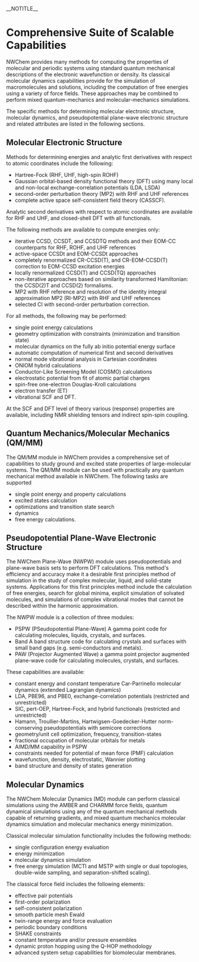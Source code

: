 \_\_NOTITLE\_\_

# Comprehensive Suite of Scalable Capabilities

NWChem provides many methods for computing the properties of molecular
and periodic systems using standard quantum mechanical descriptions of
the electronic wavefunction or density. Its classical molecular dynamics
capabilities provide for the simulation of macromolecules and solutions,
including the computation of free energies using a variety of force
fields. These approaches may be combined to perform mixed
quantum-mechanics and molecular-mechanics simulations.

The specific methods for determining molecular electronic structure,
molecular dynamics, and pseudopotential plane-wave electronic structure
and related attributes are listed in the following sections.

## Molecular Electronic Structure

Methods for determining energies and analytic first derivatives with
respect to atomic coordinates include the following:

  - Hartree-Fock (RHF, UHF, high-spin ROHF)
  - Gaussian orbital-based density functional theory (DFT) using many
    local and non-local exchange-correlation potentials (LDA, LSDA)
  - second-order perturbation theory (MP2) with RHF and UHF references
  - complete active space self-consistent field theory (CASSCF).

Analytic second derivatives with respect to atomic coordinates are
available for RHF and UHF, and closed-shell DFT with all functionals.

The following methods are available to compute energies only:

  - iterative CCSD, CCSDT, and CCSDTQ methods and their EOM-CC
    counterparts for RHF, ROHF, and UHF references
  - active-space CCSDt and EOM-CCSDt approaches
  - completely renormalized CR-CCSD(T), and CR-EOM-CCSD(T) correction to
    EOM-CCSD excitation energies
  - locally renormalized CCSD(T) and CCSD(TQ) approaches
  - non-iterative approaches based on similarity transformed
    Hamiltonian: the CCSD(2)T and CCSD(2) formalisms.
  - MP2 with RHF reference and resolution of the identity integral
    approximation MP2 (RI-MP2) with RHF and UHF references
  - selected CI with second-order perturbation correction.

For all methods, the following may be performed:

  - single point energy calculations
  - geometry optimization with constraints (minimization and transition
    state)
  - molecular dynamics on the fully ab initio potential energy surface
  - automatic computation of numerical first and second derivatives
  - normal mode vibrational analysis in Cartesian coordinates
  - ONIOM hybrid calculations
  - Conductor-Like Screening Model (COSMO) calculations
  - electrostatic potential from fit of atomic partial charges
  - spin-free one-electron Douglas-Kroll calculations
  - electron transfer (ET)
  - vibrational SCF and DFT.

At the SCF and DFT level of theory various (response) properties are
available, including NMR shielding tensors and indirect spin-spin
coupling.

## Quantum Mechanics/Molecular Mechanics (QM/MM)

The QM/MM module in NWChem provides a comprehensive set of capabilities
to study ground and excited state properties of large-molecular systems.
The QM/MM module can be used with practically any quantum mechanical
method available in NWChem. The following tasks are supported

  - single point energy and property calculations
  - excited states calculation
  - optimizations and transition state search
  - dynamics
  - free energy calculations.

## Pseudopotential Plane-Wave Electronic Structure

The NWChem Plane-Wave (NWPW) module uses pseudopotentials and plane-wave
basis sets to perform DFT calculations. This method's efficiency and
accuracy make it a desirable first principles method of simulation in
the study of complex molecular, liquid, and solid-state systems.
Applications for this first principles method include the calculation of
free energies, search for global minima, explicit simulation of solvated
molecules, and simulations of complex vibrational modes that cannot be
described within the harmonic approximation.

The NWPW module is a collection of three modules:

  - PSPW (PSeudopotential Plane-Wave) A gamma point code for calculating
    molecules, liquids, crystals, and surfaces.
  - Band A band structure code for calculating crystals and surfaces
    with small band gaps (e.g. semi-conductors and metals).
  - PAW (Projector Augmented Wave) a gamma point projector augmented
    plane-wave code for calculating molecules, crystals, and surfaces.

These capabilities are available:

  - constant energy and constant temperature Car-Parrinello molecular
    dynamics (extended Lagrangian dynamics)
  - LDA, PBE96, and PBE0, exchange-correlation potentials (restricted
    and unrestricted)
  - SIC, pert-OEP, Hartree-Fock, and hybrid functionals (restricted and
    unrestricted)
  - Hamann, Troullier-Martins, Hartwigsen-Goedecker-Hutter
    norm-conserving pseudopotentials with semicore corrections
  - geometry/unit cell optimization, frequency, transition-states
  - fractional occupation of molecular orbitals for metals
  - AIMD/MM capability in PSPW
  - constraints needed for potential of mean force (PMF) calculation
  - wavefunction, density, electrostatic, Wannier plotting
  - band structure and density of states generation

## Molecular Dynamics

The NWChem Molecular Dynamics (MD) module can perform classical
simulations using the AMBER and CHARMM force fields, quantum dynamical
simulations using any of the quantum mechanical methods capable of
returning gradients, and mixed quantum mechanics molecular dynamics
simulation and molecular mechanics energy minimization.

Classical molecular simulation functionality includes the following
methods:

  - single configuration energy evaluation
  - energy minimization
  - molecular dynamics simulation
  - free energy simulation (MCTI and MSTP with single or dual
    topologies, double-wide sampling, and separation-shifted scaling).

The classical force field includes the following elements:

  - effective pair potentials
  - first-order polarization
  - self-consistent polarization
  - smooth particle mesh Ewald
  - twin-range energy and force evaluation
  - periodic boundary conditions
  - SHAKE constraints
  - constant temperature and/or pressure ensembles
  - dynamic proton hopping using the Q-HOP methodology
  - advanced system setup capabilities for biomolecular membranes.
